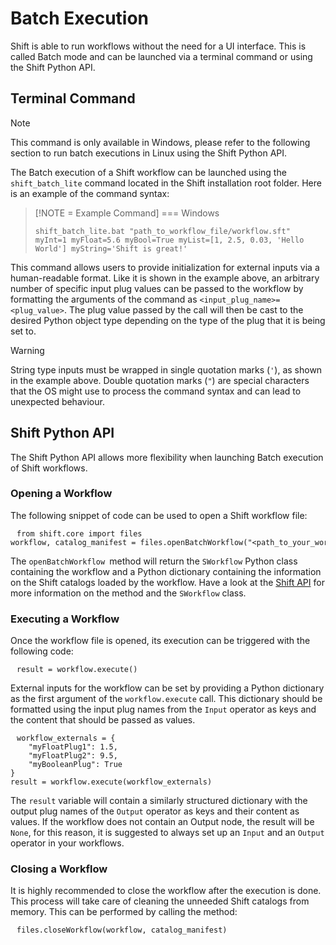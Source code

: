 # Batch Execution

Shift is able to run workflows without the need for a UI interface. This is called Batch mode and can be launched via a terminal command or using the Shift Python API.

## Terminal Command

> [!NOTE]
> This command is only available in Windows, please refer to the following section to run batch executions in Linux using the Shift Python API.

The Batch execution of a Shift workflow can be launched using the `shift_batch_lite` command located in the Shift installation root folder. Here is an example of the command syntax:

> [!NOTE = Example Command]
> === Windows
> 
> `shift_batch_lite.bat "path_to_workflow_file/workflow.sft" myInt=1 myFloat=5.6 myBool=True myList=[1, 2.5, 0.03, 'Hello World'] myString='Shift is great!'`

This command allows users to provide initialization for external inputs via a human-readable format. Like it is shown in the example above, an arbitrary number of specific input plug values can be passed to the workflow by formatting the arguments of the command as `<input_plug_name>=<plug_value>`. The plug value passed by the call will then be cast to the desired Python object type depending on the type of the plug that it is being set to.

> [!WARNING]
> String type inputs must be wrapped in single quotation marks (`'`), as shown in the example above. Double quotation marks (`"`) are special characters that the OS might use to process the command syntax and can lead to unexpected behaviour.

## Shift Python API

The Shift Python API allows more flexibility when launching Batch execution of Shift workflows.

### Opening a Workflow

The following snippet of code can be used to open a Shift workflow file:

<pre><code style="white-space: pre; margin: 20px 0; padding: 10px; box-sizing: border-box;">from shift.core import files
workflow, catalog_manifest = files.openBatchWorkflow("&ltpath_to_your_workflow_file&gt")
</code></pre>


The `openBatchWorkflow `method will return the `SWorkflow` Python class containing the workflow and a Python dictionary containing the information on the Shift catalogs loaded by the workflow. Have a look at the [Shift API](../../reference/developer_guide/api) for more information on the method and the `SWorkflow` class.

### Executing a Workflow

Once the workflow file is opened, its execution can be triggered with the following code:

<pre><code style="white-space: pre; margin: 20px 0; padding: 10px; box-sizing: border-box;">result = workflow.execute()
</code></pre>


External inputs for the workflow can be set by providing a Python dictionary as the first argument of the `workflow.execute` call. This dictionary should be formatted using the input plug names from the `Input` operator as keys and the content that should be passed as values.

<pre><code style="white-space: pre; margin: 20px 0; padding: 10px; box-sizing: border-box;">workflow_externals = {
    "myFloatPlug1": 1.5,
    "myFloatPlug2": 9.5,
    "myBooleanPlug": True
}
result = workflow.execute(workflow_externals)
</code></pre>


The `result` variable will contain a similarly structured dictionary with the output plug names of the `Output` operator as keys and their content as values. If the workflow does not contain an Output node, the result will be `None`, for this reason, it is suggested to always set up an `Input` and an `Output` operator in your workflows.

### Closing a Workflow

It is highly recommended to close the workflow after the execution is done. This process will take care of cleaning the unneeded Shift catalogs from memory. This can be performed by calling the method:

<pre><code style="white-space: pre; margin: 20px 0; padding: 10px; box-sizing: border-box;">files.closeWorkflow(workflow, catalog_manifest)
</code></pre>

